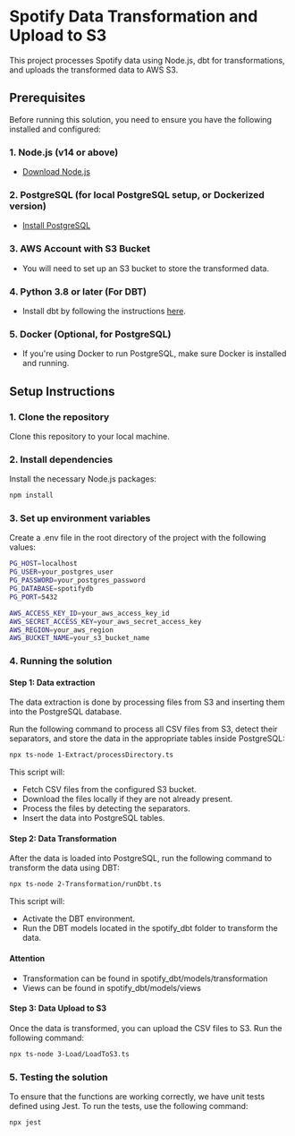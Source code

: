 # Spotify Data Transformation and Upload to S3

This project processes Spotify data using Node.js, dbt for transformations, and uploads the transformed data to AWS S3.

## Prerequisites

Before running this solution, you need to ensure you have the following installed and configured:

### 1. **Node.js** (v14 or above)
   - [Download Node.js](https://nodejs.org/en/)

### 2. **PostgreSQL** (for local PostgreSQL setup, or Dockerized version)
   - [Install PostgreSQL](https://www.postgresql.org/download/)

### 3. **AWS Account with S3 Bucket**
   - You will need to set up an S3 bucket to store the transformed data.

### 4. **Python 3.8 or later** (For DBT)
   - Install dbt by following the instructions [here](https://docs.getdbt.com/dbt-cli/installation).

### 5. **Docker** (Optional, for PostgreSQL)
   - If you're using Docker to run PostgreSQL, make sure Docker is installed and running.

## Setup Instructions

### 1. Clone the repository

Clone this repository to your local machine.

### 2. Install dependencies
Install the necessary Node.js packages:
```bash
npm install
```
### 3. Set up environment variables
Create a .env file in the root directory of the project with the following values:
```bash
PG_HOST=localhost
PG_USER=your_postgres_user
PG_PASSWORD=your_postgres_password
PG_DATABASE=spotifydb
PG_PORT=5432

AWS_ACCESS_KEY_ID=your_aws_access_key_id
AWS_SECRET_ACCESS_KEY=your_aws_secret_access_key
AWS_REGION=your_aws_region
AWS_BUCKET_NAME=your_s3_bucket_name
```
### 4. Running the solution
#### Step 1: Data extraction
The data extraction is done by processing files from S3 and inserting them into the PostgreSQL database.

Run the following command to process all CSV files from S3, detect their separators, and store the data in the appropriate tables inside PostgreSQL:
```bash
npx ts-node 1-Extract/processDirectory.ts
```
This script will:

- Fetch CSV files from the configured S3 bucket.
- Download the files locally if they are not already present.
- Process the files by detecting the separators.
- Insert the data into PostgreSQL tables.

#### Step 2: Data Transformation
After the data is loaded into PostgreSQL, run the following command to transform the data using DBT:
```bash
npx ts-node 2-Transformation/runDbt.ts
```
This script will:

- Activate the DBT environment.
- Run the DBT models located in the spotify_dbt folder to transform the data.

#### Attention
- Transformation can be found in spotify_dbt/models/transformation
- Views can be found in spotify_dbt/models/views


#### Step 3: Data Upload to S3
Once the data is transformed, you can upload the CSV files to S3. Run the following command:
```bash
npx ts-node 3-Load/LoadToS3.ts
```

### 5. Testing the solution
To ensure that the functions are working correctly, we have unit tests defined using Jest. To run the tests, use the following command:
```bash
npx jest
```

